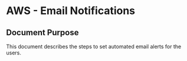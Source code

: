 # AWS - Email Notifications

## Document Purpose

This document describes the steps to set automated email alerts for the users. 